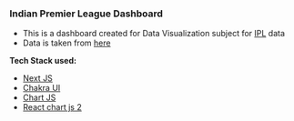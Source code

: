 ### Indian Premier League Dashboard

- This is a dashboard created for Data Visualization subject for [IPL](https://iplt20.com/) data
- Data is taken from [here](https://stats.espncricinfo.com/ci/engine/records/index.html?id=117;type=trophy)



**Tech Stack used:**
- [Next JS](https://nextjs.org/)
- [Chakra UI](https://chakra-ui.com/)
- [Chart JS](https://www.chartjs.org/)
- [React chart js 2](https://react-chartjs-2.js.org/)
